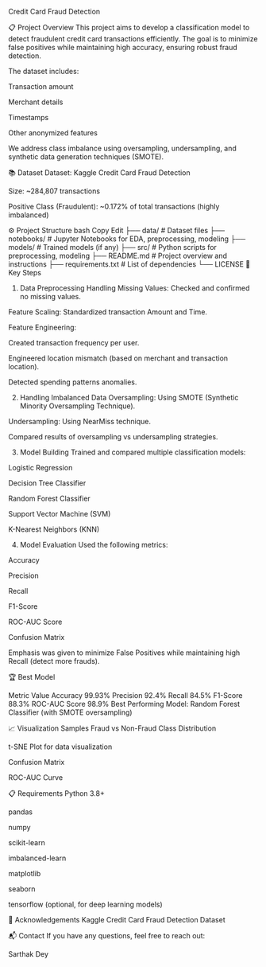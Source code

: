 Credit Card Fraud Detection


📋 Project Overview
This project aims to develop a classification model to detect fraudulent credit card transactions efficiently. The goal is to minimize false positives while maintaining high accuracy, ensuring robust fraud detection.

The dataset includes:

Transaction amount

Merchant details

Timestamps

Other anonymized features

We address class imbalance using oversampling, undersampling, and synthetic data generation techniques (SMOTE).

📚 Dataset
Dataset: Kaggle Credit Card Fraud Detection

Size: ~284,807 transactions

Positive Class (Fraudulent): ~0.172% of total transactions (highly imbalanced)

⚙️ Project Structure
bash
Copy
Edit
├── data/                # Dataset files
├── notebooks/           # Jupyter Notebooks for EDA, preprocessing, modeling
├── models/              # Trained models (if any)
├── src/                 # Python scripts for preprocessing, modeling
├── README.md            # Project overview and instructions
├── requirements.txt     # List of dependencies
└── LICENSE
🚀 Key Steps
1. Data Preprocessing
Handling Missing Values: Checked and confirmed no missing values.

Feature Scaling: Standardized transaction Amount and Time.

Feature Engineering:

Created transaction frequency per user.

Engineered location mismatch (based on merchant and transaction location).

Detected spending patterns anomalies.

2. Handling Imbalanced Data
Oversampling: Using SMOTE (Synthetic Minority Oversampling Technique).

Undersampling: Using NearMiss technique.

Compared results of oversampling vs undersampling strategies.

3. Model Building
Trained and compared multiple classification models:

Logistic Regression

Decision Tree Classifier

Random Forest Classifier

Support Vector Machine (SVM)

K-Nearest Neighbors (KNN)

4. Model Evaluation
Used the following metrics:

Accuracy

Precision

Recall

F1-Score

ROC-AUC Score

Confusion Matrix

Emphasis was given to minimize False Positives while maintaining high Recall (detect more frauds).

🏆 Best Model

Metric	Value
Accuracy	99.93%
Precision	92.4%
Recall	84.5%
F1-Score	88.3%
ROC-AUC Score	98.9%
Best Performing Model: Random Forest Classifier (with SMOTE oversampling)

📈 Visualization Samples
Fraud vs Non-Fraud Class Distribution

t-SNE Plot for data visualization

Confusion Matrix

ROC-AUC Curve

📋 Requirements
Python 3.8+

pandas

numpy

scikit-learn

imbalanced-learn

matplotlib

seaborn

tensorflow (optional, for deep learning models)

🙌 Acknowledgements
Kaggle Credit Card Fraud Detection Dataset

📬 Contact
If you have any questions, feel free to reach out:

Sarthak Dey
